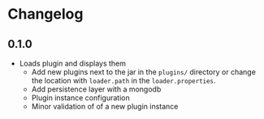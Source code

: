 # Changelog

## 0.1.0

* Loads plugin and displays them
  * Add new plugins next to the jar in the `plugins/`
    directory or change the location with `loader.path`
    in the `loader.properties`.
  * Add persistence layer with a mongodb
  * Plugin instance configuration
  * Minor validation of of a new plugin instance
